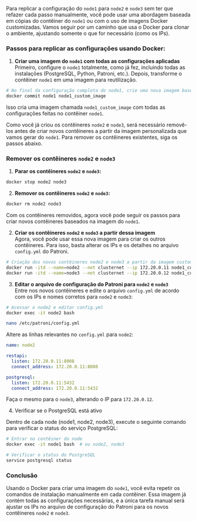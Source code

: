 Para replicar a configuração do `node1` para `node2` e `node3` sem ter que refazer cada passo manualmente, você pode
usar uma abordagem baseada em cópias do contêiner do `node1` ou com o uso de imagens Docker customizadas. Vamos seguir
por um caminho que usa o Docker para clonar o ambiente, ajustando somente o que for necessário (como os IPs).

### Passos para replicar as configurações usando Docker:

1. **Criar uma imagem do `node1` com todas as configurações aplicadas**  
   Primeiro, configure o `node1` totalmente, como já fez, incluindo todas as instalações (PostgreSQL, Python, Patroni,
   etc.). Depois, transforme o contêiner `node1` em uma imagem para reutilização.

```bash
# No final da configuração completa do node1, crie uma nova imagem baseada no container
docker commit node1 node1_custom_image
```

Isso cria uma imagem chamada `node1_custom_image` com todas as configurações feitas no contêiner `node1`.

Como você já criou os contêineres `node2` e `node3`, será necessário removê-los antes de criar novos contêineres a
partir da imagem personalizada que vamos gerar do `node1`.
Para remover os contêineres existentes, siga os passos abaixo.

### Remover os contêineres `node2` e `node3`

1. **Parar os contêineres `node2` e `node3`:**

```bash
docker stop node2 node3
```

2. **Remover os contêineres `node2` e `node3`:**

```bash
docker rm node2 node3
```

Com os contêineres removidos, agora você pode seguir os passos para criar novos contêineres baseados na imagem do
`node1`.

2. **Criar os contêineres `node2` e `node3` a partir dessa imagem**  
   Agora, você pode usar essa nova imagem para criar os outros contêineres. Para isso, basta alterar os IPs e os
   detalhes no arquivo `config.yml` do Patroni.

```bash
# Criação dos novos contêineres node2 e node3 a partir da imagem customizada do node1
docker run -itd --name=node2 --net clusternet --ip 172.20.0.11 node1_custom_image
docker run -itd --name=node3 --net clusternet --ip 172.20.0.12 node1_custom_image
```

3. **Editar o arquivo de configuração do Patroni para `node2` e `node3`**  
   Entre nos novos contêineres e edite o arquivo `config.yml` de acordo com os IPs e nomes corretos para `node2` e
   `node3`:

```bash
# Acessar o node2 e editar config.yml
docker exec -it node2 bash

nano /etc/patroni/config.yml
```

Altere as linhas relevantes no `config.yml` para `node2`:

```yaml
name: node2

restapi:
  listen: 172.20.0.11:8008
  connect_address: 172.20.0.11:8008

postgresql:
  listen: 172.20.0.11:5432
  connect_address: 172.20.0.11:5432
```

Faça o mesmo para o `node3`, alterando o IP para `172.20.0.12`.

4. Verificar se o PostgreSQL está ativo

Dentro de cada node (node1, node2, node3), execute o seguinte comando para verificar o status do serviço PostgreSQL:

```bash
# Entrar no contêiner do node
docker exec -it node1 bash  # ou node2, node3

# Verificar o status do PostgreSQL
service postgresql status

```

### Conclusão

Usando o Docker para criar uma imagem do `node1`, você evita repetir os comandos de instalação manualmente em cada
contêiner. Essa imagem já contém todas as configurações necessárias, e a única tarefa manual será ajustar os IPs no
arquivo de configuração do Patroni para os novos contêineres `node2` e `node3`.